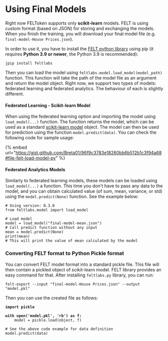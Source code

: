 # Using Final Models

Right now FELToken supports only **scikit-learn** models. FELT is using custom format (based on JSON) for storing and exchanging the models. When you finish the training, you will download your final model file (e.g. `final-model-House Prices.json`).

In order to use it, you have to install the [FELT python library](https://github.com/FELT-Labs/feltlabs.py) using pip (it requires **Python 3.9 or newer**, the Python 3.9 is recommended):

```
jpip install feltlabs
```

Then you can load the model using `feltlabs.model.load_model(model_path)` function. This function will take the path of the model file as an argument and return the model object. Right now, we support two types of models: federated learning and federated analytics. The behaviour of each is slightly different.

#### Federated Learning - Scikit-learn Model

When using the federated learning option and importing the model using `load_model(...)` function. The function returns the model, which can be used as a standard [scikit-learn model](https://scikit-learn.org/stable/modules/generated/sklearn.linear\_model.LinearRegression.html) object. The model can then be used for prediction using the function `model.predict(data)`. You can check the following code for sample usage:

{% embed url="https://gist.github.com/Breta01/96f9c3783e18260bb6b512b1c3f94a68#file-felt-load-model-py" %}

#### Federated Analytics Models

Similarly to federated learning models, these models can be loaded using `load_model(...)` a function. This time you don't have to pass any data to the model, and you can obtain calculated value (of sum, mean, variance, or std) using the `model.predict(None)` function. See the example below:

```
# Using version: 0.3.0
from feltlabs.model import load_model

# Load model
model = load_model("final-model-mean.json")
# Call predict function without any input
mean = model.predict(None)
print(mean)
# This will print the value of mean calculated by the model
```

### Converting FELT format to Python Pickle format

You can convert FELT model format into a standard pickle file. This file will then contain a pickled object of scikit-learn model. FELT library provides an easy command for that. After installing `feltlabs.py` library, you can run:

```
felt-export --input "final-model-House Prices.json" --output "model.pkl"
```

Then you can use the created file as follows:

<pre class="language-python"><code class="lang-python"><strong>import pickle
</strong><strong>
</strong><strong>with open('model.pkl', 'rb') as f:
</strong>    model = pickle.load(object, f)
    
# See the above code example for data definition
model.predict(data)</code></pre>
